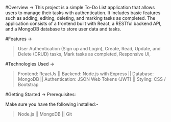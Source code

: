 #Overview ->
This project is a simple To-Do List application that allows users to manage their tasks with authentication. It includes basic features such as adding, editing, deleting, and marking tasks as completed. 
The application consists of a frontend built with React, a RESTful backend API, and a MongoDB database to store user data and tasks.

#Features ->
> User Authentication (Sign up and Login),
> Create, Read, Update, and Delete (CRUD) tasks,
> Mark tasks as completed,
> Responsive UI,

#Technologies Used ->
> Frontend: ReactJs ||
> Backend: Node.js with Express ||
> Database: MongoDB ||
> Authentication: JSON Web Tokens (JWT) ||
> Styling: CSS / Bootstrap 

#Getting Started ->
Prerequisites:

Make sure you have the following installed:-
> Node.js ||
> MongoDB ||
> Git 
